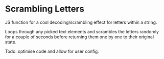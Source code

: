 # Scrambling Letters

JS function for a cool decoding/scrambling effect for letters within a string.

Loops through any picked text elements and scrambles the letters randomly for a couple of seconds before returning them one by one to their original state.

Todo: optimise code and allow for user config.